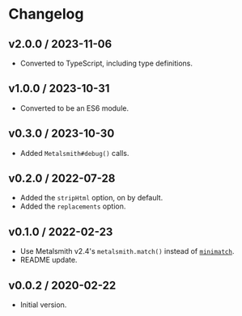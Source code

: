 # Changelog

## v2.0.0 / 2023-11-06

- Converted to TypeScript, including type definitions.

## v1.0.0 / 2023-10-31

- Converted to be an ES6 module.

## v0.3.0 / 2023-10-30

- Added `Metalsmith#debug()` calls.

## v0.2.0 / 2022-07-28

- Added the `stripHtml` option, on by default.
- Added the `replacements` option.

## v0.1.0 / 2022-02-23

- Use Metalsmith v2.4's `metalsmith.match()` instead of [`minimatch`](https://www.npmjs.com/package/minimatch).
- README update.

## v0.0.2 / 2020-02-22

- Initial version.
